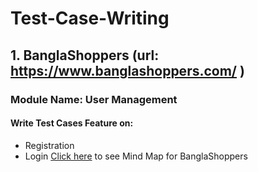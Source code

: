 # Test-Case-Writing
 ## 1. BanglaShoppers (url: https://www.banglashoppers.com/ )
 ### Module Name: User Management
  #### Write Test Cases Feature on:
- Registration 
- Login
[Click here]([https://pages.github.com/](https://drive.google.com/file/d/1n1YLHFhUti6cvkbbxGFlzu89MezoIxZC/view?usp=sharing)) to see Mind Map for BanglaShoppers
